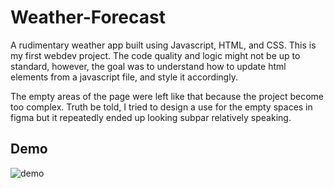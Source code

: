 # Weather-Forecast
A rudimentary weather app built using Javascript, HTML, and CSS. This is my first webdev project. The code quality and logic might not be up to standard, however, the goal was to understand how to update html elements from a javascript file, and style it accordingly.

The empty areas of the page were left like that because the project become too complex. Truth be told, I tried to design a use for the empty spaces in figma but it repeatedly ended up looking subpar relatively speaking.

## Demo

![demo](https://github.com/ImKelp/Webdev-WeatherApp-Project/assets/64978825/1ec99bf3-c3d4-497f-8d3f-a0e859602b5a)
